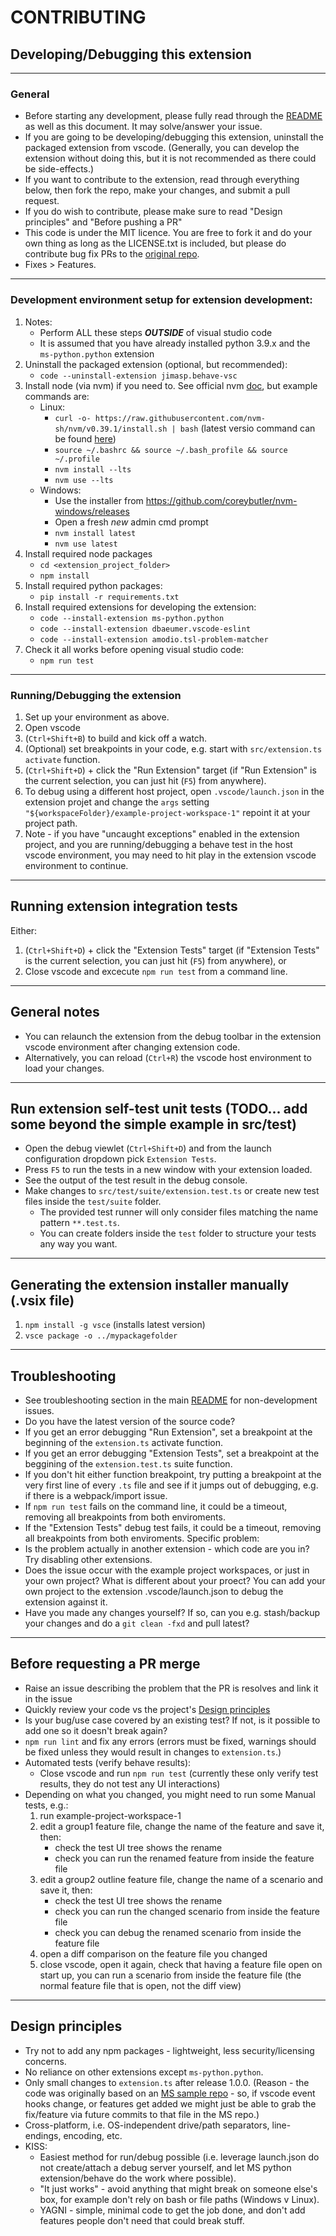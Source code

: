 # CONTRIBUTING

## Developing/Debugging this extension

---
### General
- Before starting any development, please fully read through the [README](README.md) as well as this document. It may solve/answer your issue.
- If you are going to be developing/debugging this extension, uninstall the packaged extension from vscode. (Generally, you can develop the extension 
without doing this, but it is not recommended as there could be side-effects.)
- If you want to contribute to the extension, read through everything below, then fork the repo, make your changes, and submit a pull request.
- If you do wish to contribute, please make sure to read "Design principles" and "Before pushing a PR"
- This code is under the MIT licence. You are free to fork it and do your own thing as long as the LICENSE.txt is included, but please do 
contribute bug fix PRs to the [original repo](https://github.com/jimasp/behave-vsc).
- Fixes > Features.

---
### Development environment setup for extension development:
1. Notes:
	- Perform ALL these steps ***OUTSIDE*** of visual studio code
	- It is assumed that you have already installed python 3.9.x and the `ms-python.python` extension
2. Uninstall the packaged extension (optional, but recommended):
	- `code --uninstall-extension jimasp.behave-vsc` 
3. Install node (via nvm) if you need to. See official nvm [doc](https://github.com/nvm-sh/nvm#install--update-script), but example commands are:
	- Linux: 
		- `curl -o- https://raw.githubusercontent.com/nvm-sh/nvm/v0.39.1/install.sh | bash` (latest versio command can be found [here](https://github.com/nvm-sh/nvm#install--update-script))
		- `source ~/.bashrc && source ~/.bash_profile && source ~/.profile`
		- `nvm install --lts`
		- `nvm use --lts`		
	- Windows: 
		- Use the installer from https://github.com/coreybutler/nvm-windows/releases
		- Open a fresh _new_ admin cmd prompt
		- `nvm install latest`
		- `nvm use latest`
4. Install required node packages
	- `cd <extension_project_folder>`
	- `npm install`
5. Install required python packages:  
 	- `pip install -r requirements.txt`
6. Install required extensions for developing the extension:  
	- `code --install-extension ms-python.python`
	- `code --install-extension dbaeumer.vscode-eslint`
	- `code --install-extension amodio.tsl-problem-matcher`
7. Check it all works before opening visual studio code:  
	- `npm run test`

---
### Running/Debugging the extension
1. Set up your environment as above.
2. Open vscode
3. (`Ctrl+Shift+B`) to build and kick off a watch.
4. (Optional) set breakpoints in your code, e.g. start with `src/extension.ts activate` function.
5. (`Ctrl+Shift+D`) + click the "Run Extension" target (if "Run Extension" is the current selection, you can just hit (`F5`) from anywhere).
6. To debug using a different host project, open `.vscode/launch.json` in the extension projet and change the `args` setting `"${workspaceFolder}/example-project-workspace-1"` repoint it at your project path. 
7. Note - if you have "uncaught exceptions" enabled in the extension project, and you are running/debugging a behave test in the host vscode environment, you may 
need to hit play in the extension vscode environment to continue.

---
## Running extension integration tests
Either:
1. (`Ctrl+Shift+D`) + click the "Extension Tests" target (if "Extension Tests" is the current selection, you can just hit (`F5`) 
from anywhere), or
2. Close vscode and excecute `npm run test` from a command line.

---
## General notes
- You can relaunch the extension from the debug toolbar in the extension vscode environment after changing extension code.
- Alternatively, you can reload (`Ctrl+R`) the vscode host environment to load your changes.

---
## Run extension self-test unit tests (TODO... add some beyond the simple example in src/test)
- Open the debug viewlet (`Ctrl+Shift+D`) and from the launch configuration dropdown pick `Extension Tests`.
- Press `F5` to run the tests in a new window with your extension loaded.
- See the output of the test result in the debug console.
- Make changes to `src/test/suite/extension.test.ts` or create new test files inside the `test/suite` folder.
  - The provided test runner will only consider files matching the name pattern `**.test.ts`.
  - You can create folders inside the `test` folder to structure your tests any way you want.

---
## Generating the extension installer manually (.vsix file)
1. `npm install -g vsce` (installs latest version)
2. `vsce package -o ../mypackagefolder`

---
## Troubleshooting
- See troubleshooting section in the main [README](README.md#troubleshooting) for non-development issues.  
- Do you have the latest version of the source code?
- If you get an error debugging "Run Extension", set a breakpoint at the beginning of the `extension.ts` activate function.
- If you get an error debugging "Extension Tests", set a breakpoint at the beggining of the `extension.test.ts` suite function.
- If you don't hit either function breakpoint, try putting a breakpoint at the very first line of every `.ts` file and see if it jumps out 
of debugging, e.g. if there is a webpack/import issue.
- If `npm run test` fails on the command line, it could be a timeout, removing all breakpoints from both enviroments.
- If the "Extension Tests" debug test fails, it could be a timeout, removing all breakpoints from both enviroments.
Specific problem:
- Is the problem actually in another extension - which code are you in? Try disabling other extensions.
- Does the issue occur with the example project workspaces, or just in your own project? What is different about your proect? You can add your 
own project to the extension .vscode/launch.json to debug the extension against it.
- Have you made any changes yourself? If so, can you e.g. stash/backup your changes and do a `git clean -fxd` and pull latest?

---
## Before requesting a PR merge
- Raise an issue describing the problem that the PR is resolves and link it in the issue
- Quickly review your code vs the project's [Design principles](#design-principles)
- Is your bug/use case covered by an existing test? If not, is it possible to add one so it doesn't break again?
- `npm run lint` and fix any errors (errors must be fixed, warnings should be fixed unless they would result in changes to `extension.ts`.)
- Automated tests (verify behave results):
	- Close vscode and run `npm run test` (currently these only verify test results, they do not test any UI interactions)
- Depending on what you changed, you might need to run some Manual tests, e.g.:
	1. run example-project-workspace-1
	2. edit a group1 feature file, change the name of the feature and save it, then: 
		- check the test UI tree shows the rename
		- check you can run the renamed feature from inside the feature file
	3. edit a group2 outline feature file, change the name of a scenario and save it, then: 
		- check the test UI tree shows the rename
		- check you can run the changed scenario from inside the feature file
		- check you can debug the renamed scenario from inside the feature file
	4. open a diff comparison on the feature file you changed
	5. close vscode, open it again, check that having a feature file open on start up, you can run a scenario from inside the feature file 
	(the normal feature file that is open, not the diff view)

---
## Design principles
- Try not to add any npm packages - lightweight, less security/licensing concerns.
- No reliance on other extensions except `ms-python.python`.
- Only small changes to `extension.ts` after release 1.0.0. (Reason - the code was originally based on an [MS sample repo](https://github.com/microsoft/vscode-extension-samples/blob/main/test-provider-sample) - so, if vscode event hooks change, or features get added we might just be able to grab the fix/feature via future commits to that file in the MS repo.)
- Cross-platform, i.e. OS-independent drive/path separators, line-endings, encoding, etc.
- KISS:
	- Easiest method for run/debug possible (i.e. leverage launch.json do not create/attach a debug server yourself, and let MS python extension/behave do the work where possible).
	- "It just works" - avoid anything that might break on someone else's box, for example don't rely on bash or file paths (Windows v Linux).
	- YAGNI - simple, minimal code to get the job done, and don't add features people don't need that could break stuff.

